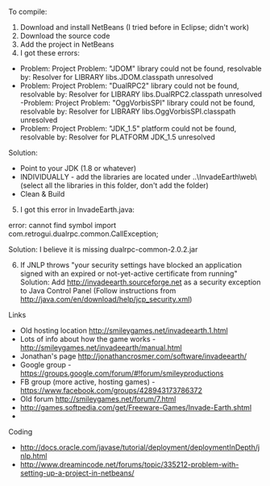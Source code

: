 To compile:

1. Download and install NetBeans (I tried before in Eclipse; didn't work)
2. Download the source code
3. Add the project in NetBeans
4. I got these errors:

- Problem: Project Problem: "JDOM" library could not be found, resolvable by: Resolver for LIBRARY libs.JDOM.classpath unresolved
- Problem: Project Problem: "DualRPC2" library could not be found, resolvable by: Resolver for LIBRARY libs.DualRPC2.classpath unresolved
-Problem: Project Problem: "OggVorbisSPI" library could not be found, resolvable by: Resolver for LIBRARY libs.OggVorbisSPI.classpath unresolved
- Problem: Project Problem: "JDK_1.5" platform could not be found, resolvable by: Resolver for PLATFORM JDK_1.5 unresolved

Solution:
- Point to your JDK (1.8 or whatever)
- INDIVIDUALLY - add the libraries are located under ..\InvadeEarth\web\ (select all the libraries in this folder, don't add the folder)
- Clean & Build

5. I got this error in InvadeEarth.java:

error: cannot find symbol import com.retrogui.dualrpc.common.CallException;

Solution: I believe it is missing dualrpc-common-2.0.2.jar

6. If JNLP throws "your security settings have blocked an application signed with an expired or not-yet-active certificate from running"
Solution: Add http://invadeearth.sourceforge.net as a security exception to Java Control Panel (Follow instructions from http://java.com/en/download/help/jcp_security.xml)



Links
* Old hosting location http://smileygames.net/invadeearth.1.html
* Lots of info about how the game works - http://smileygames.net/invadeearth/manual.html
* Jonathan's page http://jonathancrosmer.com/software/invadeearth/
* Google group - https://groups.google.com/forum/#!forum/smileyproductions
* FB group (more active, hosting games) - https://www.facebook.com/groups/428943173786372
* Old forum http://smileygames.net/forum/7.html
* http://games.softpedia.com/get/Freeware-Games/Invade-Earth.shtml
* 
Coding
* http://docs.oracle.com/javase/tutorial/deployment/deploymentInDepth/jnlp.html
* http://www.dreamincode.net/forums/topic/335212-problem-with-setting-up-a-project-in-netbeans/
